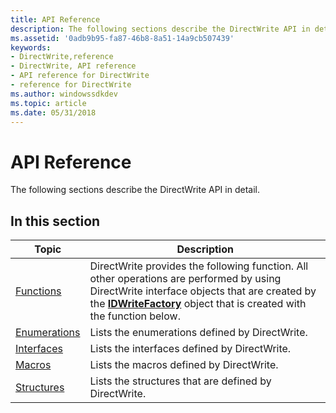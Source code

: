 ```yaml
---
title: API Reference
description: The following sections describe the DirectWrite API in detail.
ms.assetid: '0adb9b95-fa87-46b8-8a51-14a9cb507439'
keywords:
- DirectWrite,reference
- DirectWrite, API reference
- API reference for DirectWrite
- reference for DirectWrite
ms.author: windowssdkdev
ms.topic: article
ms.date: 05/31/2018
---
```


# API Reference

The following sections describe the DirectWrite API in detail.

## In this section



| Topic                                       | Description                                                                                                                                                                                                                                        |
|---------------------------------------------|----------------------------------------------------------------------------------------------------------------------------------------------------------------------------------------------------------------------------------------------------|
| [Functions](functions.md)<br/>       | DirectWrite provides the following function. All other operations are performed by using DirectWrite interface objects that are created by the [**IDWriteFactory**](https://msdn.microsoft.com/en-us/library/Dd368183(v=VS.85).aspx) object that is created with the function below.<br/> |
| [Enumerations](enumerations.md)<br/> | Lists the enumerations defined by DirectWrite.<br/>                                                                                                                                                                                          |
| [Interfaces](interfaces.md)<br/>     | Lists the interfaces defined by DirectWrite.<br/>                                                                                                                                                                                            |
| [Macros](macros.md)<br/>             | Lists the macros defined by DirectWrite.<br/>                                                                                                                                                                                                |
| [Structures](structures.md)<br/>     | Lists the structures that are defined by DirectWrite.<br/>                                                                                                                                                                                   |



 

 

 





